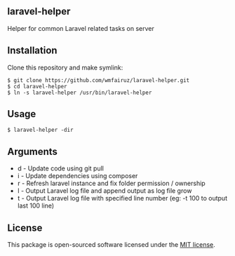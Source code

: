 ## laravel-helper

Helper for common Laravel related tasks on server

## Installation

Clone this repository and make symlink:

```
$ git clone https://github.com/wmfairuz/laravel-helper.git
$ cd laravel-helper
$ ln -s laravel-helper /usr/bin/laravel-helper
```

## Usage

```
$ laravel-helper -dir
```

## Arguments

- d - Update code using git pull
- i - Update dependencies using composer
- r - Refresh laravel instance and fix folder permission / ownership
- l - Output Laravel log file and append output as log file grow
- t - Output Laravel log file with specified line number  (eg: -t 100 to output last 100 line)

## License

This package is open-sourced software licensed under the [MIT license](http://opensource.org/licenses/MIT).

